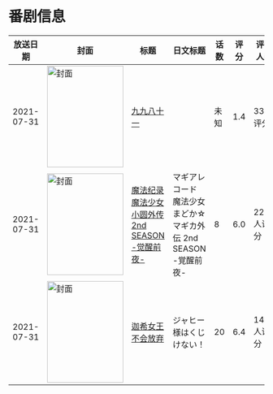 # 番剧信息

|放送日期|封面|标题|日文标题|话数|评分|评分人数|
|---|---|---|---|---|---|---|
|2021-07-31|<img src="https://lain.bgm.tv/pic/cover/c/43/7f/294865_LXLDu.jpg" alt="封面" style="width:150px;height:200px;object-fit:cover;">|[九九八十一](https://bangumi.tv/subject/294865)||未知|1.4|33人评分|
|2021-07-31|<img src="https://lain.bgm.tv/pic/cover/c/32/50/302875_SjaCT.jpg" alt="封面" style="width:150px;height:200px;object-fit:cover;">|[魔法纪录 魔法少女小圆外传 2nd SEASON -觉醒前夜-](https://bangumi.tv/subject/302875)|マギアレコード 魔法少女まどか☆マギカ外伝 2nd SEASON -覚醒前夜-|8|6.0|2230人评分|
|2021-07-31|<img src="https://lain.bgm.tv/pic/cover/c/85/45/333349_nnTfr.jpg" alt="封面" style="width:150px;height:200px;object-fit:cover;">|[迦希女王不会放弃](https://bangumi.tv/subject/333349)|ジャヒー様はくじけない！|20|6.4|1499人评分|
